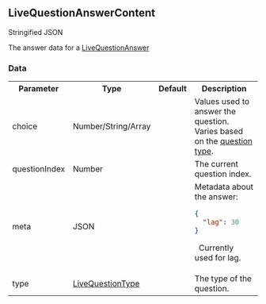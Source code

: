 ## LiveQuestionAnswerContent
<span class="type">Stringified JSON</span>

The answer data for a [LiveQuestionAnswer](#/enum/LiveQuestionAnswer)

### Data
<table>
  <tr>
    <th>Parameter</th>
    <th>Type</th>
    <th>Default</th>
    <th>Description</th>
  </tr>
  <tr>
    <td>choice</td>
    <td>Number/String/Array</td>
    <td></td>
    <td>Values used to answer the question. Varies based on the <a href="#/enum/LiveQuestionType">question type</a>.</td>
  </tr>
  <tr>
    <td>questionIndex</td>
    <td>Number</td>
    <td></td>
    <td>The current question index.</td>
  </tr>
  <tr>
    <td>meta</td>
    <td>JSON</td>
    <td></td>
    <td>Metadata about the answer:

```json
{
  "lag": 30
}
```
&nbsp;
      Currently used for lag.
    </td>
  </tr>
  <tr>
    <td>type</td>
    <td><a href="#/enum/LiveQuestionType">LiveQuestionType</a></td>
    <td></td>
    <td>The type of the question.</td>
  </tr>
</table>

